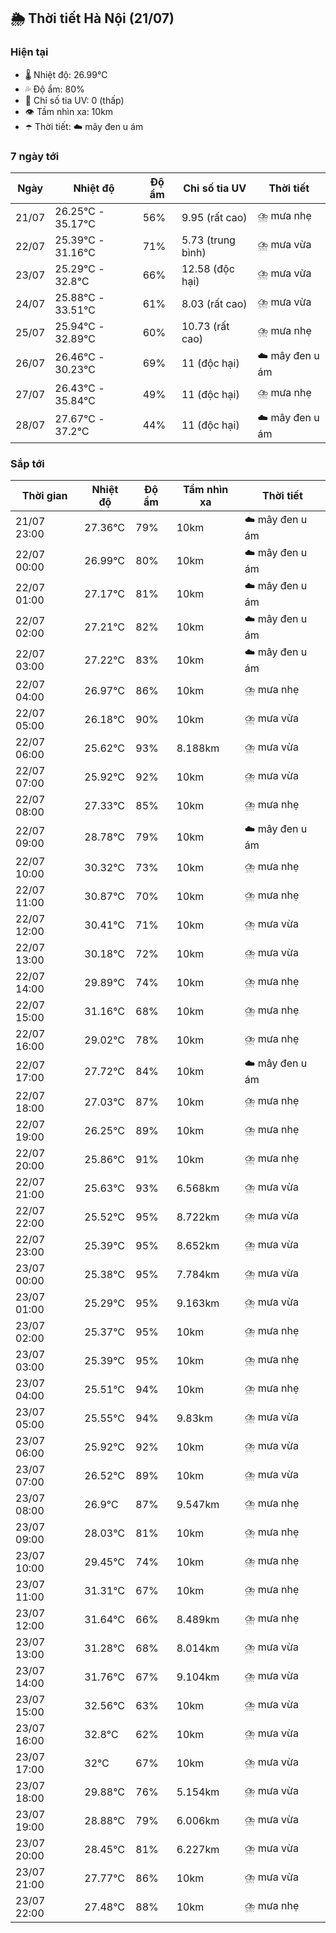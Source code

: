 ## 🌦️ Thời tiết Hà Nội (21/07)

### Hiện tại

- 🌡️ Nhiệt độ: 26.99℃
- 💦 Độ ẩm: 80%
- 🌟 Chỉ số tia UV: 0 (thấp)
- 👁️ Tầm nhìn xa: 10km
- ☂️ Thời tiết: ☁️ mây đen u ám

### 7 ngày tới

| Ngày | Nhiệt độ | Độ ẩm | Chỉ số tia UV | Thời tiết |
| --- | --- | --- | --- | --- |
| 21/07 | 26.25℃ - 35.17℃ | 56% | 9.95 (rất cao) | ⛈️ mưa nhẹ |
| 22/07 | 25.39℃ - 31.16℃ | 71% | 5.73 (trung bình) | ⛈️ mưa vừa |
| 23/07 | 25.29℃ - 32.8℃ | 66% | 12.58 (độc hại) | ⛈️ mưa vừa |
| 24/07 | 25.88℃ - 33.51℃ | 61% | 8.03 (rất cao) | ⛈️ mưa vừa |
| 25/07 | 25.94℃ - 32.89℃ | 60% | 10.73 (rất cao) | ⛈️ mưa nhẹ |
| 26/07 | 26.46℃ - 30.23℃ | 69% | 11 (độc hại) | ☁️ mây đen u ám |
| 27/07 | 26.43℃ - 35.84℃ | 49% | 11 (độc hại) | ⛈️ mưa nhẹ |
| 28/07 | 27.67℃ - 37.2℃ | 44% | 11 (độc hại) | ☁️ mây đen u ám |

### Sắp tới

| Thời gian | Nhiệt độ | Độ ẩm | Tầm nhìn xa | Thời tiết |
| --- | --- | --- | --- | --- |
| 21/07 23:00 | 27.36℃ | 79% | 10km | ☁️ mây đen u ám |
| 22/07 00:00 | 26.99℃ | 80% | 10km | ☁️ mây đen u ám |
| 22/07 01:00 | 27.17℃ | 81% | 10km | ☁️ mây đen u ám |
| 22/07 02:00 | 27.21℃ | 82% | 10km | ☁️ mây đen u ám |
| 22/07 03:00 | 27.22℃ | 83% | 10km | ☁️ mây đen u ám |
| 22/07 04:00 | 26.97℃ | 86% | 10km | ⛈️ mưa nhẹ |
| 22/07 05:00 | 26.18℃ | 90% | 10km | ⛈️ mưa vừa |
| 22/07 06:00 | 25.62℃ | 93% | 8.188km | ⛈️ mưa vừa |
| 22/07 07:00 | 25.92℃ | 92% | 10km | ⛈️ mưa vừa |
| 22/07 08:00 | 27.33℃ | 85% | 10km | ⛈️ mưa nhẹ |
| 22/07 09:00 | 28.78℃ | 79% | 10km | ☁️ mây đen u ám |
| 22/07 10:00 | 30.32℃ | 73% | 10km | ⛈️ mưa nhẹ |
| 22/07 11:00 | 30.87℃ | 70% | 10km | ⛈️ mưa nhẹ |
| 22/07 12:00 | 30.41℃ | 71% | 10km | ⛈️ mưa vừa |
| 22/07 13:00 | 30.18℃ | 72% | 10km | ⛈️ mưa vừa |
| 22/07 14:00 | 29.89℃ | 74% | 10km | ⛈️ mưa nhẹ |
| 22/07 15:00 | 31.16℃ | 68% | 10km | ⛈️ mưa nhẹ |
| 22/07 16:00 | 29.02℃ | 78% | 10km | ⛈️ mưa nhẹ |
| 22/07 17:00 | 27.72℃ | 84% | 10km | ☁️ mây đen u ám |
| 22/07 18:00 | 27.03℃ | 87% | 10km | ⛈️ mưa nhẹ |
| 22/07 19:00 | 26.25℃ | 89% | 10km | ⛈️ mưa nhẹ |
| 22/07 20:00 | 25.86℃ | 91% | 10km | ⛈️ mưa nhẹ |
| 22/07 21:00 | 25.63℃ | 93% | 6.568km | ⛈️ mưa vừa |
| 22/07 22:00 | 25.52℃ | 95% | 8.722km | ⛈️ mưa vừa |
| 22/07 23:00 | 25.39℃ | 95% | 8.652km | ⛈️ mưa vừa |
| 23/07 00:00 | 25.38℃ | 95% | 7.784km | ⛈️ mưa vừa |
| 23/07 01:00 | 25.29℃ | 95% | 9.163km | ⛈️ mưa vừa |
| 23/07 02:00 | 25.37℃ | 95% | 10km | ⛈️ mưa nhẹ |
| 23/07 03:00 | 25.39℃ | 95% | 10km | ⛈️ mưa nhẹ |
| 23/07 04:00 | 25.51℃ | 94% | 10km | ⛈️ mưa nhẹ |
| 23/07 05:00 | 25.55℃ | 94% | 9.83km | ⛈️ mưa vừa |
| 23/07 06:00 | 25.92℃ | 92% | 10km | ⛈️ mưa vừa |
| 23/07 07:00 | 26.52℃ | 89% | 10km | ⛈️ mưa vừa |
| 23/07 08:00 | 26.9℃ | 87% | 9.547km | ⛈️ mưa nhẹ |
| 23/07 09:00 | 28.03℃ | 81% | 10km | ⛈️ mưa nhẹ |
| 23/07 10:00 | 29.45℃ | 74% | 10km | ⛈️ mưa nhẹ |
| 23/07 11:00 | 31.31℃ | 67% | 10km | ⛈️ mưa nhẹ |
| 23/07 12:00 | 31.64℃ | 66% | 8.489km | ⛈️ mưa nhẹ |
| 23/07 13:00 | 31.28℃ | 68% | 8.014km | ⛈️ mưa vừa |
| 23/07 14:00 | 31.76℃ | 67% | 9.104km | ⛈️ mưa vừa |
| 23/07 15:00 | 32.56℃ | 63% | 10km | ⛈️ mưa vừa |
| 23/07 16:00 | 32.8℃ | 62% | 10km | ⛈️ mưa vừa |
| 23/07 17:00 | 32℃ | 67% | 10km | ⛈️ mưa vừa |
| 23/07 18:00 | 29.88℃ | 76% | 5.154km | ⛈️ mưa vừa |
| 23/07 19:00 | 28.88℃ | 79% | 6.006km | ⛈️ mưa vừa |
| 23/07 20:00 | 28.45℃ | 81% | 6.227km | ⛈️ mưa vừa |
| 23/07 21:00 | 27.77℃ | 86% | 10km | ⛈️ mưa vừa |
| 23/07 22:00 | 27.48℃ | 88% | 10km | ⛈️ mưa nhẹ |
